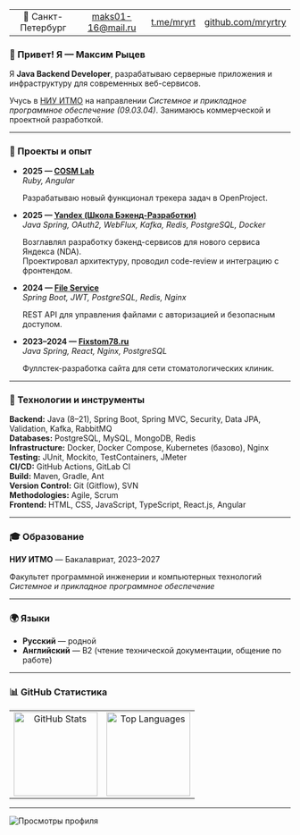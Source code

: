 <table>
  <tr>
    <td align="center">
      📍 Санкт-Петербург
    </td>
    <td align="center">
      <a href="mailto:maks01-16@mail.ru">maks01-16@mail.ru</a>
    </td>
    <td align="center">
      <a href="https://t.me/mryrt">t.me/mryrt</a>
    </td>
    <td align="center">
      <a href="https://github.com/mryrtry">github.com/mryrtry</a>
    </td>
  </tr>
</table>

<h3>👋 Привет! Я — Максим Рыцев</h3>

Я **Java Backend Developer**, разрабатываю серверные приложения и инфраструктуру для современных веб-сервисов.  

Учусь в [НИУ ИТМО](https://itmo.ru) на направлении *Системное и прикладное программное обеспечение (09.03.04)*. 
Занимаюсь коммерческой и проектной разработкой.

---

### 🚀 Проекты и опыт

- **2025 — [COSM Lab](https://cosm-lab.science/ru/)**  
  *Ruby, Angular*  
  
  Разрабатываю новый функционал трекера задач в OpenProject.

- **2025 — [Yandex (Школа Бэкенд-Разработки)](https://github.com/mryrtry/mryrtry/blob/master/ШБР.2025.Рыцев.Максим.pdf)**  
  *Java Spring, OAuth2, WebFlux, Kafka, Redis, PostgreSQL, Docker*  
  
  Возглавлял разработку бэкенд-сервисов для нового сервиса Яндекса (NDA).  
  Проектировал архитектуру, проводил code-review и интеграцию с фронтендом.  

- **2024 — [File Service](https://github.com/mryrtry/file-service)**  
  *Spring Boot, JWT, PostgreSQL, Redis, Nginx*  
  
  REST API для управления файлами с авторизацией и безопасным доступом.

- **2023–2024 — [Fixstom78.ru](https://fixstom78.ru)**  
  *Java Spring, React, Nginx, PostgreSQL*  
  
  Фуллстек-разработка сайта для сети стоматологических клиник.

---

### 🧰 Технологии и инструменты

**Backend:** Java (8–21), Spring Boot, Spring MVC, Security, Data JPA, Validation, Kafka, RabbitMQ  
**Databases:** PostgreSQL, MySQL, MongoDB, Redis  
**Infrastructure:** Docker, Docker Compose, Kubernetes (базово), Nginx  
**Testing:** JUnit, Mockito, TestContainers, JMeter  
**CI/CD:** GitHub Actions, GitLab CI  
**Build:** Maven, Gradle, Ant  
**Version Control:** Git (Gitflow), SVN  
**Methodologies:** Agile, Scrum  
**Frontend:** HTML, CSS, JavaScript, TypeScript, React.js, Angular  

---

### 🎓 Образование

**НИУ ИТМО** — Бакалавриат, 2023–2027  

Факультет программной инженерии и компьютерных технологий  
*Системное и прикладное программное обеспечение*

---

### 🌍 Языки

- **Русский** — родной  
- **Английский** — B2 (чтение технической документации, общение по работе)

---

### 📊 GitHub Статистика

<table>
  <tr>
    <td align="center">
      <img 
        src="https://github-readme-stats.vercel.app/api?username=mryrtry&show_icons=true&hide_border=true&count_private=true&theme=transparent"
        alt="GitHub Stats"
        height="150"
      />
    </td>
    <td align="center">
      <img 
        src="https://github-readme-stats.vercel.app/api/top-langs/?username=mryrtry&layout=compact&hide_border=true&theme=transparent&langs_count=6"
        alt="Top Languages"
        height="150"
      />
    </td>
  </tr>
</table>

---

 <img src="https://komarev.com/ghpvc/?username=mryrtry&style=flat-square&color=blue" alt="Просмотры профиля" />

